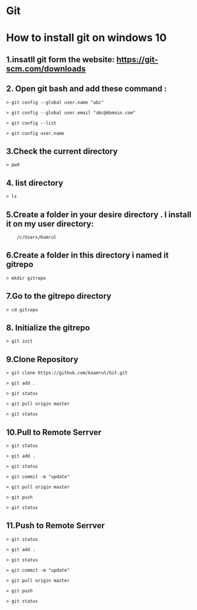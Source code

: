 # Git
# How to install git on windows 10

## 1.insatll git form the website: https://git-scm.com/downloads

## 2. Open git bash and add these command :

	> git config --global user.name "abc"
	
	> git config --global user.email "abc@domain.com"
	
	> git config --list
	
	> git config user.name

## 3.Check the current directory 
	
	> pwd
	
## 4. list directory
	
	> ls
	
## 5.Create a folder in your desire directory . I install it on my user directory: 

```
	/c/Users/Kamrul
```

## 6.Create a folder in this directory i named it gitrepo

	> mkdir gitrepo

## 7.Go to the gitrepo directory

	> cd gitrepo
	
## 8. Initialize the gitrepo

	> git init

## 9.Clone Repository

	> git clone https://github.com/kaamrul/Git.git

	> git add .

	> git status

	> git pull origin master

	> git status

## 10.Pull to Remote Serrver

	> git status

	> git add .

	> git status
	
	> git commit -m "update"

	> git pull origin master
	
	> git push 

	> git status

## 11.Push to Remote Serrver

	> git status

	> git add .

	> git status
	
	> git commit -m "update"

	> git pull origin master
	
	> git push 

	> git status
	

